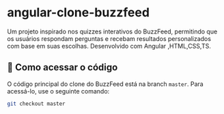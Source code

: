 # angular-clone-buzzfeed
Um projeto inspirado nos quizzes interativos do BuzzFeed, permitindo que os usuários respondam perguntas e recebam resultados personalizados com base em suas escolhas. Desenvolvido com Angular ,HTML,CSS,TS.

## 🚀 Como acessar o código  

O código principal do clone do BuzzFeed está na branch `master`. Para acessá-lo, use o seguinte comando:  

```sh
git checkout master
